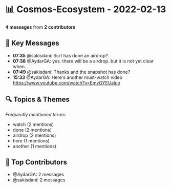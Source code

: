 # 📊 Cosmos-Ecosystem - 2022-02-13
**4 messages** from **2 contributors**

## 💬 Key Messages
- **07:35** @sakisdani: Scrt has done an airdrop?
- **07:38** @AydarGA: yes. there will be a airdrop. but it is not yet clear when.
- **07:49** @sakisdani: Thanks and the snapshot has done?
- **15:33** @AydarGA: Here's another must-watch video     https://www.youtube.com/watch?v=EmvGYEUaluo

## 🔍 Topics & Themes
*Frequently mentioned terms:*
- watch (2 mentions)
- done (2 mentions)
- airdrop (2 mentions)
- here (1 mentions)
- another (1 mentions)

## 👥 Top Contributors
- @AydarGA: 2 messages
- @sakisdani: 2 messages